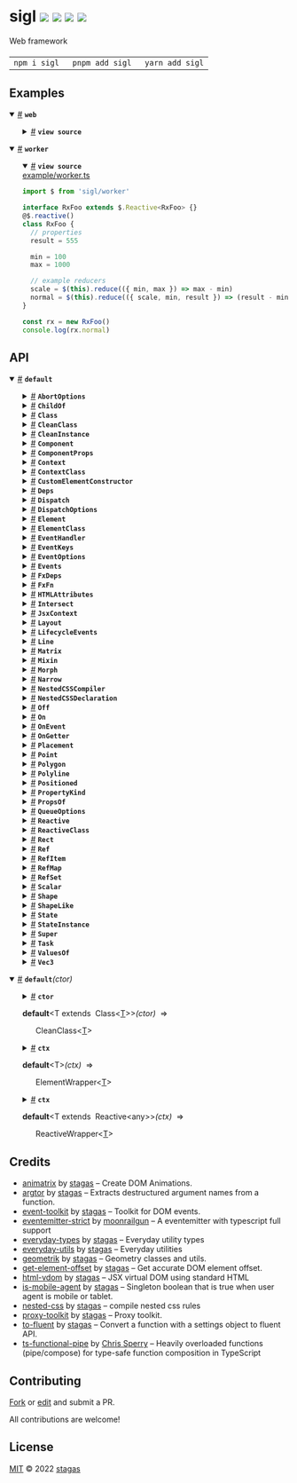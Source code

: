 

<h1>
sigl <a href="https://npmjs.org/package/sigl"><img src="https://img.shields.io/badge/npm-v2.0.0-F00.svg?colorA=000"/></a> <a href="src"><img src="https://img.shields.io/badge/loc-2,410-FFF.svg?colorA=000"/></a> <a href="https://cdn.jsdelivr.net/npm/sigl@2.0.0/dist/sigl.min.js"><img src="https://img.shields.io/badge/brotli-19.4K-333.svg?colorA=000"/></a> <a href="LICENSE"><img src="https://img.shields.io/badge/license-MIT-F0B.svg?colorA=000"/></a>
</h1>

<p></p>

Web framework

<h4>
<table><tr><td title="Triple click to select and copy paste">
<code>npm i sigl </code>
</td><td title="Triple click to select and copy paste">
<code>pnpm add sigl </code>
</td><td title="Triple click to select and copy paste">
<code>yarn add sigl</code>
</td></tr></table>
</h4>

## Examples

<details id="example$web" title="web" open><summary><span><a href="#example$web">#</a></span>  <code><strong>web</strong></code></summary>  <ul>    <details id="source$web" title="web source code" ><summary><span><a href="#source$web">#</a></span>  <code><strong>view source</strong></code></summary>  <a href="example/web.tsx">example/web.tsx</a>  <p>

```tsx
/** @jsxImportSource sigl */

import $ from 'sigl'

// simple reactive element

interface ZooElement extends $.Element<ZooElement> { }

@$.element()
class ZooElement extends HTMLElement {
  @$.out() bananas = 0
  mounted($: this['$']) {
    $.render(({ bananas }) => (
      <div>
        {bananas} bananas
        <button onclick={() => $.bananas = bananas + 1}>+</button>
        <button onclick={() => $.bananas = bananas - 1}>-</button>
      </div>
    ))
  }
}

// example mixin

const runnable = $.mixin(superclass =>
  class extends superclass {
    speed = 10
  }
)

const swimmable = $.mixin(superclass =>
  class extends superclass {
    depth = 10
  }
)

// a plain reactive class

interface RxFoo extends $.Reactive<RxFoo> { }
@$.reactive()
class RxFoo {
  // properties
  result = 555

  min = 100
  max = 1000

  // example reducers
  scale = $(this).reduce(({ min, max }) => max - min)
  normal = $(this).reduce(({ scale, min, result }) => (result - min) / scale)
}

const rx = new RxFoo()
console.log(rx.normal)

// an element with events

interface FooEvents {
  jump: CustomEvent<{ height: number }>
}

interface FooElement extends $.Element<FooElement, FooEvents> { }

@$.element()
class FooElement extends $.mix(ZooElement, runnable, swimmable) {
  // dependencies
  Zoo = $.element(ZooElement) // makes a jsx component out of a web component element

  // attributes (reflected in html and reactive to them)
  @$.attr() color = 'blue'
  @$.attr() another = 123
  @$.attr() withCapital = true
  @$.attr() notYet = $.Boolean

  // properties
  result = 42

  min = 100
  max = 1000

  // example reducers
  scale = $(this).reduce(({ min, max }) => max - min)
  normal = $(this).reduce(({ scale, min, result }) => (result - min) / scale)

  inverted = $(this).fulfill(({ normal }) => fulfill => fulfill(-normal), 0)

  // example callback that mutates state
  toggle = $(this).callback(({ $, withCapital }) => (() => {
    $.withCapital = !withCapital
  }))

  // a ref we fill at render
  button?: HTMLButtonElement

  // a ref that we will be attaching effects on
  @$.out() zoo?: ZooElement
  hasBananas = false

  onPointerDown?: $.EventHandler<FooElement, PointerEvent>

  mounted($: this['$']) {
    // example reducer with circular dependency
    $.result = $.reduce(({ min, max, result }) => Math.max(min, Math.min(max, result)))

    $.onPointerDown = $.reduce(() =>
      $.queue.throttle(100)(_e => {
        //
      }), _ => { })

    // mixins test
    $.effect(({
      speed,
      depth,
    }) => {
      const s = speed
      const d = depth
      console.log('got speed and depth from mixins', s, d)
    })

    $.effect(({ host }) => {
      // html property listeners work like with regular elements
      host.onjump = ({ detail: { height } }) => {
        console.log(height)
      }

      // $.on has type access to all possible events (click etc)
      $.on(host).jump(({ detail: { height } }) => {
        console.log(height)
      })
      // host.on has type access only to our own host events
      host.on('jump').once.passive($.atomic(({ detail: { height } }) => {
        console.log('height', height)
      }))

      // $.dispatch has type access to all possible events (click etc)
      $.dispatch.bubbles.composed(host, 'jump', { height: 456 })
      // host.dispatch has type access only to our own host events
      host.dispatch.bubbles('jump', { height: 123 })
    })

    // example of the ref of the 'button' element firing when filled
    // and assigning a click handler with preventDefault + stopPropagation mods
    $.effect(({ button }) => $.on(button).click.prevent.stop(console.log))

    // example of being reactive to state from foreign elements
    $.effect(({ zoo }) =>
      // apply effect on raf (requestAnimationFrame)
      zoo.$.effect.raf(({ bananas }) => {
        $.hasBananas = !!bananas
      })
    )

    $.effect(() => {
      return () => {
        console.log('disconnected')
      }
    })

    // this part can be inserted in the render below but will only appear
    // when its dependencies are met. both .part and .render also accept a
    // second argument, which is the default output when it's not yet fulfilled
    const Bar = $.part(({ withCapital }) => <div>{withCapital ? 'On' : 'Off'}</div>)

    // main render in animation frame
    $.render(({ Zoo, hasBananas, color, result, normal, toggle, withCapital }) => (
      <>
        <style>
          {$.css /*css*/`

          /* top level is :host */
          display: block;
          background: #444;

          button {
            /* an example of conditional css using regular string templating */
            background: ${withCapital ? 'pink' : 'purple'};

            /* sass style nesting */
            &:hover {
              background: orange;
            }
          }

          `(/* here we can set a different top level selector, default is :host */)}
        </style>
        <div>
          <button
            ref={$.ref.button}
            onclick={$.event.stop(() => {
              $.color = color === 'red'
                ? 'blue'
                : 'red'
            })}
          >
            Toggle inline
          </button>

          color: {color}

          <hr />

          <Zoo ref={$.ref.zoo} />

          {hasBananas
            ? ($.zoo!.bananas) < 0
              ? 'bananas?'
              : 'bananas!!'
            : 'no bananas :('}

          <hr />

          result: {result}

          <button onclick={() => $.result = result + 1}>+</button>
          <button onclick={() => $.result = result - 1}>-</button>

          <hr />

          normal: {normal.toFixed(3)}

          <hr />

          <Bar />

          <button
            onclick={$.event.prevent.throttle(500)(() => {
              $.withCapital = !withCapital
            })}
          >
            Toggle throttled inline
          </button>

          <button onclick={$.queue.throttle(300)(toggle)}>
            Toggle method
          </button>
        </div>
      </>
    ))
  }
}

customElements.define('x-foo', FooElement)
const foo = new FooElement()
document.body.appendChild(foo)
foo.setAttribute('color', 'red')

interface BarElement extends $.Element<BarElement> { }

@$.element()
class BarElement extends $.inherit(FooElement) {
}

customElements.define('x-bar', BarElement)
new BarElement()

interface XElement extends $.Element<XElement> { }

@$.element()
class XElement extends $.mix(HTMLElement, $.mixins.observed()) {
  @$.out() foo = 123
}

customElements.define('x-x', XElement)
// new BarElement()
```

</p>
</details></ul></details><details id="example$worker" title="worker" open><summary><span><a href="#example$worker">#</a></span>  <code><strong>worker</strong></code></summary>  <ul>    <details id="source$worker" title="worker source code" open><summary><span><a href="#source$worker">#</a></span>  <code><strong>view source</strong></code></summary>  <a href="example/worker.ts">example/worker.ts</a>  <p>

```ts
import $ from 'sigl/worker'

interface RxFoo extends $.Reactive<RxFoo> {}
@$.reactive()
class RxFoo {
  // properties
  result = 555

  min = 100
  max = 1000

  // example reducers
  scale = $(this).reduce(({ min, max }) => max - min)
  normal = $(this).reduce(({ scale, min, result }) => (result - min) / scale)
}

const rx = new RxFoo()
console.log(rx.normal)
```

</p>
</details></ul></details>


## API

<p>  <details id="default$11" title="Namespace" open><summary><span><a href="#default$11">#</a></span>  <code><strong>default</strong></code>    </summary>  <a href=""></a>  <ul>        <p>  <details id="AbortOptions$12" title="TypeAlias" ><summary><span><a href="#AbortOptions$12">#</a></span>  <code><strong>AbortOptions</strong></code>    </summary>  <a href=""></a>  <ul><p><span>sigl.AbortOptions</span></p>        </ul></details><details id="ChildOf$13" title="TypeAlias" ><summary><span><a href="#ChildOf$13">#</a></span>  <code><strong>ChildOf</strong></code>    </summary>  <a href=""></a>  <ul><p><span>sigl.ChildOf</span>&lt;<a href="#T$14">T</a>&gt;</p>        </ul></details><details id="Class$15" title="TypeAlias" ><summary><span><a href="#Class$15">#</a></span>  <code><strong>Class</strong></code>    </summary>  <a href=""></a>  <ul><p><span>sigl.Class</span>&lt;<a href="#T$16">T</a>&gt;</p>        </ul></details><details id="CleanClass$17" title="TypeAlias" ><summary><span><a href="#CleanClass$17">#</a></span>  <code><strong>CleanClass</strong></code>    </summary>  <a href=""></a>  <ul><p><span>sigl.CleanClass</span>&lt;<a href="#T$18">T</a>&gt;</p>        </ul></details><details id="CleanInstance$19" title="TypeAlias" ><summary><span><a href="#CleanInstance$19">#</a></span>  <code><strong>CleanInstance</strong></code>    </summary>  <a href=""></a>  <ul><p><span>sigl.CleanInstance</span>&lt;<a href="#T$20">T</a>&gt;</p>        </ul></details><details id="Component$21" title="TypeAlias" ><summary><span><a href="#Component$21">#</a></span>  <code><strong>Component</strong></code>    </summary>  <a href=""></a>  <ul><p><span>sigl.Component</span>&lt;<a href="#T$22">T</a>, <a href="#I$23">I</a>&gt;</p>        </ul></details><details id="ComponentProps$24" title="TypeAlias" ><summary><span><a href="#ComponentProps$24">#</a></span>  <code><strong>ComponentProps</strong></code>    </summary>  <a href=""></a>  <ul><p><span>sigl.ComponentProps</span>&lt;<a href="#T$25">T</a>, <a href="#I$26">I</a>&gt;</p>        </ul></details><details id="Context$27" title="TypeAlias" ><summary><span><a href="#Context$27">#</a></span>  <code><strong>Context</strong></code>    </summary>  <a href=""></a>  <ul><p><span>sigl.Context</span>&lt;<a href="#T$28">T</a>&gt;</p>        </ul></details><details id="ContextClass$29" title="TypeAlias" ><summary><span><a href="#ContextClass$29">#</a></span>  <code><strong>ContextClass</strong></code>    </summary>  <a href=""></a>  <ul><p><span>sigl.ContextClass</span>&lt;<a href="#T$30">T</a>&gt;</p>        </ul></details><details id="CustomElementConstructor$31" title="TypeAlias" ><summary><span><a href="#CustomElementConstructor$31">#</a></span>  <code><strong>CustomElementConstructor</strong></code>    </summary>  <a href=""></a>  <ul><p><span>sigl.CustomElementConstructor</span></p>        </ul></details><details id="Deps$32" title="TypeAlias" ><summary><span><a href="#Deps$32">#</a></span>  <code><strong>Deps</strong></code>    </summary>  <a href=""></a>  <ul><p><span>sigl.Deps</span>&lt;<a href="#T$33">T</a>&gt;</p>        </ul></details><details id="Dispatch$34" title="TypeAlias" ><summary><span><a href="#Dispatch$34">#</a></span>  <code><strong>Dispatch</strong></code>    </summary>  <a href=""></a>  <ul><p><span>sigl.Dispatch</span>&lt;<a href="#T$35">T</a>&gt;</p>        </ul></details><details id="DispatchOptions$36" title="TypeAlias" ><summary><span><a href="#DispatchOptions$36">#</a></span>  <code><strong>DispatchOptions</strong></code>    </summary>  <a href=""></a>  <ul><p><span>sigl.DispatchOptions</span></p>        </ul></details><details id="Element$37" title="TypeAlias" ><summary><span><a href="#Element$37">#</a></span>  <code><strong>Element</strong></code>    </summary>  <a href=""></a>  <ul><p><span>sigl.Element</span>&lt;<a href="#T$38">T</a>, <a href="#E$39">E</a>&gt;</p>        </ul></details><details id="ElementClass$40" title="TypeAlias" ><summary><span><a href="#ElementClass$40">#</a></span>  <code><strong>ElementClass</strong></code>    </summary>  <a href=""></a>  <ul><p><span>sigl.ElementClass</span></p>        </ul></details><details id="EventHandler$41" title="TypeAlias" ><summary><span><a href="#EventHandler$41">#</a></span>  <code><strong>EventHandler</strong></code>    </summary>  <a href=""></a>  <ul><p><span>sigl.EventHandler</span>&lt;<a href="#T$42">T</a>, <a href="#E$43">E</a>&gt;</p>        </ul></details><details id="EventKeys$44" title="TypeAlias" ><summary><span><a href="#EventKeys$44">#</a></span>  <code><strong>EventKeys</strong></code>    </summary>  <a href=""></a>  <ul><p><span>sigl.EventKeys</span>&lt;<a href="#T$45">T</a>&gt;</p>        </ul></details><details id="EventOptions$46" title="TypeAlias" ><summary><span><a href="#EventOptions$46">#</a></span>  <code><strong>EventOptions</strong></code>    </summary>  <a href=""></a>  <ul><p><span>sigl.EventOptions</span></p>        </ul></details><details id="Events$47" title="TypeAlias" ><summary><span><a href="#Events$47">#</a></span>  <code><strong>Events</strong></code>    </summary>  <a href=""></a>  <ul><p><span>sigl.Events</span>&lt;<a href="#T$48">T</a>, <a href="#P$49">P</a>&gt;</p>        </ul></details><details id="FxDeps$50" title="TypeAlias" ><summary><span><a href="#FxDeps$50">#</a></span>  <code><strong>FxDeps</strong></code>    </summary>  <a href=""></a>  <ul><p><span>sigl.FxDeps</span>&lt;<a href="#T$51">T</a>&gt;</p>        </ul></details><details id="FxFn$52" title="TypeAlias" ><summary><span><a href="#FxFn$52">#</a></span>  <code><strong>FxFn</strong></code>    </summary>  <a href=""></a>  <ul><p><span>sigl.FxFn</span>&lt;<a href="#T$53">T</a>, <a href="#R$54">R</a>&gt;</p>        </ul></details><details id="HTMLAttributes$55" title="TypeAlias" ><summary><span><a href="#HTMLAttributes$55">#</a></span>  <code><strong>HTMLAttributes</strong></code>    </summary>  <a href=""></a>  <ul><p><span>sigl.HTMLAttributes</span>&lt;<a href="#T$56">T</a>&gt;</p>        </ul></details><details id="Intersect$57" title="TypeAlias" ><summary><span><a href="#Intersect$57">#</a></span>  <code><strong>Intersect</strong></code>    </summary>  <a href=""></a>  <ul><p><span>sigl.Intersect</span></p>        </ul></details><details id="JsxContext$58" title="TypeAlias" ><summary><span><a href="#JsxContext$58">#</a></span>  <code><strong>JsxContext</strong></code>    </summary>  <a href=""></a>  <ul><p><span>sigl.JsxContext</span>&lt;<a href="#T$59">T</a>&gt;</p>        </ul></details><details id="Layout$115" title="TypeAlias" ><summary><span><a href="#Layout$115">#</a></span>  <code><strong>Layout</strong></code>    </summary>  <a href=""></a>  <ul><p><span>sigl.mixins.LayoutMixin</span></p>        </ul></details><details id="LifecycleEvents$60" title="TypeAlias" ><summary><span><a href="#LifecycleEvents$60">#</a></span>  <code><strong>LifecycleEvents</strong></code>    </summary>  <a href=""></a>  <ul><p><span>sigl.LifecycleEvents</span></p>        </ul></details><details id="Line$61" title="TypeAlias" ><summary><span><a href="#Line$61">#</a></span>  <code><strong>Line</strong></code>    </summary>  <a href=""></a>  <ul><p><span>sigl.Line</span></p>        </ul></details><details id="Matrix$62" title="TypeAlias" ><summary><span><a href="#Matrix$62">#</a></span>  <code><strong>Matrix</strong></code>    </summary>  <a href=""></a>  <ul><p><span>sigl.Matrix</span></p>        </ul></details><details id="Mixin$63" title="TypeAlias" ><summary><span><a href="#Mixin$63">#</a></span>  <code><strong>Mixin</strong></code>    </summary>  <a href=""></a>  <ul><p><span>sigl.Mixin</span></p>        </ul></details><details id="Morph$64" title="TypeAlias" ><summary><span><a href="#Morph$64">#</a></span>  <code><strong>Morph</strong></code>    </summary>  <a href=""></a>  <ul><p><span>sigl.Morph</span></p>        </ul></details><details id="Narrow$65" title="TypeAlias" ><summary><span><a href="#Narrow$65">#</a></span>  <code><strong>Narrow</strong></code>    </summary>  <a href=""></a>  <ul><p><span>sigl.Narrow</span>&lt;<a href="#T$66">T</a>, <a href="#U$67">U</a>&gt;</p>        </ul></details><details id="NestedCSSCompiler$68" title="TypeAlias" ><summary><span><a href="#NestedCSSCompiler$68">#</a></span>  <code><strong>NestedCSSCompiler</strong></code>    </summary>  <a href=""></a>  <ul><p><span>sigl.NestedCSSCompiler</span></p>        </ul></details><details id="NestedCSSDeclaration$69" title="TypeAlias" ><summary><span><a href="#NestedCSSDeclaration$69">#</a></span>  <code><strong>NestedCSSDeclaration</strong></code>    </summary>  <a href=""></a>  <ul><p><span>sigl.NestedCSSDeclaration</span></p>        </ul></details><details id="Off$70" title="TypeAlias" ><summary><span><a href="#Off$70">#</a></span>  <code><strong>Off</strong></code>    </summary>  <a href=""></a>  <ul><p><span>sigl.Off</span></p>        </ul></details><details id="On$71" title="TypeAlias" ><summary><span><a href="#On$71">#</a></span>  <code><strong>On</strong></code>    </summary>  <a href=""></a>  <ul><p><span>sigl.On</span>&lt;<a href="#T$72">T</a>&gt;</p>        </ul></details><details id="OnEvent$73" title="TypeAlias" ><summary><span><a href="#OnEvent$73">#</a></span>  <code><strong>OnEvent</strong></code>    </summary>  <a href=""></a>  <ul><p><span>sigl.OnEvent</span>&lt;<a href="#T$74">T</a>, <a href="#K$75">K</a>&gt;</p>        </ul></details><details id="OnGetter$76" title="TypeAlias" ><summary><span><a href="#OnGetter$76">#</a></span>  <code><strong>OnGetter</strong></code>    </summary>  <a href=""></a>  <ul><p><span>sigl.OnGetter</span>&lt;<a href="#T$77">T</a>&gt;</p>        </ul></details><details id="Placement$78" title="TypeAlias" ><summary><span><a href="#Placement$78">#</a></span>  <code><strong>Placement</strong></code>    </summary>  <a href=""></a>  <ul><p><span>sigl.Placement</span></p>        </ul></details><details id="Point$79" title="TypeAlias" ><summary><span><a href="#Point$79">#</a></span>  <code><strong>Point</strong></code>    </summary>  <a href=""></a>  <ul><p><span>sigl.Point</span></p>        </ul></details><details id="Polygon$80" title="TypeAlias" ><summary><span><a href="#Polygon$80">#</a></span>  <code><strong>Polygon</strong></code>    </summary>  <a href=""></a>  <ul><p><span>sigl.Polygon</span></p>        </ul></details><details id="Polyline$81" title="TypeAlias" ><summary><span><a href="#Polyline$81">#</a></span>  <code><strong>Polyline</strong></code>    </summary>  <a href=""></a>  <ul><p><span>sigl.Polyline</span></p>        </ul></details><details id="Positioned$82" title="TypeAlias" ><summary><span><a href="#Positioned$82">#</a></span>  <code><strong>Positioned</strong></code>    </summary>  <a href=""></a>  <ul><p><span>sigl.Positioned</span></p>        </ul></details><details id="PropertyKind$83" title="TypeAlias" ><summary><span><a href="#PropertyKind$83">#</a></span>  <code><strong>PropertyKind</strong></code>    </summary>  <a href=""></a>  <ul><p><span>sigl.PropertyKind</span>&lt;<a href="#T$84">T</a>&gt;</p>        </ul></details><details id="PropsOf$85" title="TypeAlias" ><summary><span><a href="#PropsOf$85">#</a></span>  <code><strong>PropsOf</strong></code>    </summary>  <a href=""></a>  <ul><p><span>sigl.PropsOf</span>&lt;<a href="#T$86">T</a>&gt;</p>        </ul></details><details id="QueueOptions$87" title="TypeAlias" ><summary><span><a href="#QueueOptions$87">#</a></span>  <code><strong>QueueOptions</strong></code>    </summary>  <a href=""></a>  <ul><p><span>sigl.QueueOptions</span></p>        </ul></details><details id="Reactive$88" title="TypeAlias" ><summary><span><a href="#Reactive$88">#</a></span>  <code><strong>Reactive</strong></code>    </summary>  <a href=""></a>  <ul><p><span>sigl.Reactive</span>&lt;<a href="#T$89">T</a>&gt;</p>        </ul></details><details id="ReactiveClass$90" title="TypeAlias" ><summary><span><a href="#ReactiveClass$90">#</a></span>  <code><strong>ReactiveClass</strong></code>    </summary>  <a href=""></a>  <ul><p><span>sigl.ReactiveClass</span>&lt;<a href="#T$91">T</a>&gt;</p>        </ul></details><details id="Rect$92" title="TypeAlias" ><summary><span><a href="#Rect$92">#</a></span>  <code><strong>Rect</strong></code>    </summary>  <a href=""></a>  <ul><p><span>sigl.Rect</span></p>        </ul></details><details id="Ref$93" title="TypeAlias" ><summary><span><a href="#Ref$93">#</a></span>  <code><strong>Ref</strong></code>    </summary>  <a href=""></a>  <ul><p><span>sigl.VRef</span>&lt;<a href="#T$94">T</a>&gt;</p>        </ul></details><details id="RefItem$95" title="TypeAlias" ><summary><span><a href="#RefItem$95">#</a></span>  <code><strong>RefItem</strong></code>    </summary>  <a href=""></a>  <ul><p><span>sigl.RefItem</span>&lt;<a href="#T$96">T</a>&gt;</p>        </ul></details><details id="RefMap$97" title="TypeAlias" ><summary><span><a href="#RefMap$97">#</a></span>  <code><strong>RefMap</strong></code>    </summary>  <a href=""></a>  <ul><p><span>sigl.RefMap</span>&lt;<a href="#T$98">T</a>&gt;</p>        </ul></details><details id="RefSet$99" title="TypeAlias" ><summary><span><a href="#RefSet$99">#</a></span>  <code><strong>RefSet</strong></code>    </summary>  <a href=""></a>  <ul><p><span>sigl.RefSet</span>&lt;<a href="#T$100">T</a>&gt;</p>        </ul></details><details id="Scalar$101" title="TypeAlias" ><summary><span><a href="#Scalar$101">#</a></span>  <code><strong>Scalar</strong></code>    </summary>  <a href=""></a>  <ul><p><span>sigl.Scalar</span></p>        </ul></details><details id="Shape$102" title="TypeAlias" ><summary><span><a href="#Shape$102">#</a></span>  <code><strong>Shape</strong></code>    </summary>  <a href=""></a>  <ul><p><span>sigl.Shape</span></p>        </ul></details><details id="ShapeLike$103" title="TypeAlias" ><summary><span><a href="#ShapeLike$103">#</a></span>  <code><strong>ShapeLike</strong></code>    </summary>  <a href=""></a>  <ul><p><span>sigl.ShapeLike</span></p>        </ul></details><details id="State$104" title="TypeAlias" ><summary><span><a href="#State$104">#</a></span>  <code><strong>State</strong></code>    </summary>  <a href=""></a>  <ul><p><span>sigl.State</span>&lt;<a href="#T$105">T</a>, <a href="#U$106">U</a>&gt;</p>        </ul></details><details id="StateInstance$107" title="TypeAlias" ><summary><span><a href="#StateInstance$107">#</a></span>  <code><strong>StateInstance</strong></code>    </summary>  <a href=""></a>  <ul><p><span>sigl.StateInstance</span></p>        </ul></details><details id="Super$108" title="TypeAlias" ><summary><span><a href="#Super$108">#</a></span>  <code><strong>Super</strong></code>    </summary>  <a href=""></a>  <ul><p><span>sigl.Super</span>&lt;<a href="#T$109">T</a>, <a href="#U$110">U</a>&gt;</p>        </ul></details><details id="Task$111" title="TypeAlias" ><summary><span><a href="#Task$111">#</a></span>  <code><strong>Task</strong></code>    </summary>  <a href=""></a>  <ul><p><span>sigl.Task</span></p>        </ul></details><details id="ValuesOf$112" title="TypeAlias" ><summary><span><a href="#ValuesOf$112">#</a></span>  <code><strong>ValuesOf</strong></code>    </summary>  <a href=""></a>  <ul><p><span>sigl.ValuesOf</span>&lt;<a href="#T$113">T</a>&gt;</p>        </ul></details><details id="Vec3$114" title="TypeAlias" ><summary><span><a href="#Vec3$114">#</a></span>  <code><strong>Vec3</strong></code>    </summary>  <a href=""></a>  <ul><p><span>sigl.Vec3</span></p>        </ul></details></p></ul></details><details id="default$1" title="Function" open><summary><span><a href="#default$1">#</a></span>  <code><strong>default</strong></code><em>(ctor)</em>    </summary>  <a href=""></a>  <ul>    <p>    <details id="ctor$4" title="Parameter" ><summary><span><a href="#ctor$4">#</a></span>  <code><strong>ctor</strong></code>    </summary>    <ul><p><a href="#T$3">T</a></p>        </ul></details>  <p><strong>default</strong>&lt;<span>T</span><span>&nbsp;extends&nbsp;</span>     <span>Class</span>&lt;<a href="#T$3">T</a>&gt;&gt;<em>(ctor)</em>  &nbsp;=&gt;  <ul><span>CleanClass</span>&lt;<a href="#T$3">T</a>&gt;</ul></p>  <details id="ctx$7" title="Parameter" ><summary><span><a href="#ctx$7">#</a></span>  <code><strong>ctx</strong></code>    </summary>    <ul><p><a href="#T$6">T</a></p>        </ul></details>  <p><strong>default</strong>&lt;<span>T</span>&gt;<em>(ctx)</em>  &nbsp;=&gt;  <ul><span>ElementWrapper</span>&lt;<a href="#T$6">T</a>&gt;</ul></p>  <details id="ctx$10" title="Parameter" ><summary><span><a href="#ctx$10">#</a></span>  <code><strong>ctx</strong></code>    </summary>    <ul><p><a href="#T$9">T</a></p>        </ul></details>  <p><strong>default</strong>&lt;<span>T</span><span>&nbsp;extends&nbsp;</span>     <span>Reactive</span>&lt;any&gt;&gt;<em>(ctx)</em>  &nbsp;=&gt;  <ul><span>ReactiveWrapper</span>&lt;<a href="#T$9">T</a>&gt;</ul></p></p>    </ul></details></p>

## Credits
- [animatrix](https://npmjs.org/package/animatrix) by [stagas](https://github.com/stagas) &ndash; Create DOM Animations.
- [argtor](https://npmjs.org/package/argtor) by [stagas](https://github.com/stagas) &ndash; Extracts destructured argument names from a function.
- [event-toolkit](https://npmjs.org/package/event-toolkit) by [stagas](https://github.com/stagas) &ndash; Toolkit for DOM events.
- [eventemitter-strict](https://npmjs.org/package/eventemitter-strict) by [moonrailgun](https://github.com/moonrailgun) &ndash; A eventemitter with typescript full support
- [everyday-types](https://npmjs.org/package/everyday-types) by [stagas](https://github.com/stagas) &ndash; Everyday utility types
- [everyday-utils](https://npmjs.org/package/everyday-utils) by [stagas](https://github.com/stagas) &ndash; Everyday utilities
- [geometrik](https://npmjs.org/package/geometrik) by [stagas](https://github.com/stagas) &ndash; Geometry classes and utils.
- [get-element-offset](https://npmjs.org/package/get-element-offset) by [stagas](https://github.com/stagas) &ndash; Get accurate DOM element offset.
- [html-vdom](https://npmjs.org/package/html-vdom) by [stagas](https://github.com/stagas) &ndash; JSX virtual DOM using standard HTML
- [is-mobile-agent](https://npmjs.org/package/is-mobile-agent) by [stagas](https://github.com/stagas) &ndash; Singleton boolean that is true when user agent is mobile or tablet.
- [nested-css](https://npmjs.org/package/nested-css) by [stagas](https://github.com/stagas) &ndash; compile nested css rules
- [proxy-toolkit](https://npmjs.org/package/proxy-toolkit) by [stagas](https://github.com/stagas) &ndash; Proxy toolkit.
- [to-fluent](https://npmjs.org/package/to-fluent) by [stagas](https://github.com/stagas) &ndash; Convert a function with a settings object to fluent API.
- [ts-functional-pipe](https://npmjs.org/package/ts-functional-pipe) by [Chris Sperry](https://github.com/biggyspender) &ndash; Heavily overloaded functions (pipe/compose) for type-safe function composition in TypeScript

## Contributing

[Fork](https://github.com/stagas/sigl/fork) or [edit](https://github.dev/stagas/sigl) and submit a PR.

All contributions are welcome!

## License

<a href="LICENSE">MIT</a> &copy; 2022 [stagas](https://github.com/stagas)
